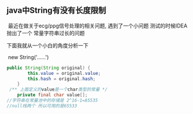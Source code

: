 ## java中String有没有长度限制

​      最近在做关于ecg/ppg信号处理的相关问题, 遇到了一个小问题 测试的时候IDEA抛出了一个 常量字符串过长的问题

下面我就从一个小白的角度分析一下

​      new String('......')

```java 
public String(String original) {
        this.value = original.value;
        this.hash = original.hash;
    }
 /** 上面定义的value是一个char类型的常量 */
    private final char value[];  
//字符串在常量池中的存储是 2^16-1=65535
//null栈两个 所以可用的是65533
```

